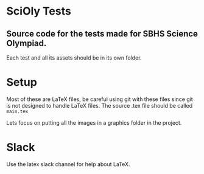 # SciOly Tests
## Source code for the tests made for SBHS Science Olympiad.

Each test and all its assets should be in its own folder. 

# Setup
Most of these are LaTeX files, be careful using git with these files since git is not designed to handle LaTeX files. The source .tex file should be called `main.tex`

Lets focus on putting all the images in a graphics folder in the project. 

# Slack
Use the latex slack channel for help about LaTeX.
